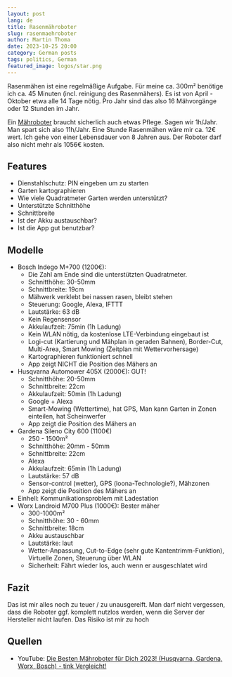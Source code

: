 ```yaml
---
layout: post
lang: de
title: Rasenmähroboter
slug: rasenmaehroboter
author: Martin Thoma
date: 2023-10-25 20:00
category: German posts
tags: politics, German
featured_image: logos/star.png
---
```

Rasenmähen ist eine regelmäßige Aufgabe. Für meine ca. 300m² benötige ich ca. 45
Minuten (incl. reinigung des Rasenmähers). Es ist von April - Oktober etwa alle
14 Tage nötig. Pro Jahr sind das also 16 Mähvorgänge oder 12 Stunden im Jahr.

Ein [Mähroboter](https://de.wikipedia.org/wiki/Rasenm%C3%A4hroboter) braucht
sicherlich auch etwas Pflege. Sagen wir 1h/Jahr. Man spart sich also 11h/Jahr.
Eine Stunde Rasenmähen wäre mir ca. 12€ wert. Ich gehe von einer Lebensdauer von
8 Jahren aus. Der Roboter darf also nicht mehr als 1056€ kosten.

## Features

* Dienstahlschutz: PIN eingeben um zu starten
* Garten kartographieren
* Wie viele Quadratmeter Garten werden unterstützt?
* Unterstützte Schnitthöhe
* Schnittbreite
* Ist der Akku austauschbar?
* Ist die App gut benutzbar?

## Modelle

* Bosch Indego M+700 (1200€):
    * Die Zahl am Ende sind die unterstützten Quadratmeter.
    * Schnitthöhe: 30-50mm
    * Schnittbreite: 19cm
    * Mähwerk verklebt bei nassen rasen, bleibt stehen
    * Steuerung: Google, Alexa, IFTTT
    * Lautstärke: 63 dB
    * Kein Regensensor
    * Akkulaufzeit: 75min (1h Ladung)
    * Kein WLAN nötig, da kostenlose LTE-Verbindung eingebaut ist
    * Logi-cut (Kartierung und Mähplan in geraden Bahnen), Border-Cut, Multi-Area, Smart Mowing (Zeitplan mit Wettervorhersage)
    * Kartographieren funktioniert schnell
    * App zeigt NICHT die Position des Mähers an
* Husqvarna Automower 405X (2000€): GUT!
    * Schnitthöhe: 20-50mm
    * Schnittbreite: 22cm
    * Akkulaufzeit: 50min (1h Ladung)
    * Google + Alexa
    * Smart-Mowing (Wettertime), hat GPS, Man kann Garten in Zonen einteilen, hat Scheinwerfer
    * App zeigt die Position des Mähers an
* Gardena Sileno City 600 (1100€)
    * 250 - 1500m²
    * Schnitthöhe: 20mm - 50mm
    * Schnittbreite: 22cm
    * Alexa
    * Akkulaufzeit: 65min (1h Ladung)
    * Lautstärke: 57 dB
    * Sensor-control (wetter), GPS (loona-Technologie?), Mähzonen
    * App zeigt die Position des Mähers an
* Einhell: Kommunikationsproblem mit Ladestation
* Worx Landroid M700 Plus (1000€): Bester mäher
    * 300-1000m²
    * Schnitthöhe: 30 - 60mm
    * Schnittbreite: 18cm
    * Akku austauschbar
    * Lautstärke: laut
    * Wetter-Anpassung, Cut-to-Edge (sehr gute Kantentrimm-Funktion), Virtuelle Zonen, Steuerung über WLAN
    * Sicherheit: Fährt wieder los, auch wenn er ausgeschlatet wird

## Fazit

Das ist mir alles noch zu teuer / zu unausgereift. Man darf nicht vergessen,
dass die Roboter ggf. komplett nutzlos werden, wenn die Server der Hersteller
nicht laufen. Das Risiko ist mir zu hoch


## Quellen

* YouTube: [Die Besten Mähroboter für Dich 2023! (Husqvarna, Gardena, Worx, Bosch) - tink Vergleicht!](https://www.youtube.com/watch?v=vC881vUpUkM)

